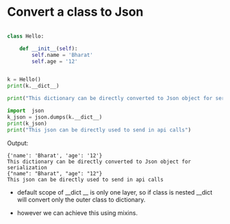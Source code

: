 # Convert a class to Json

```python

class Hello:

    def __init__(self):
        self.name = 'Bharat'
        self.age = '12'


k = Hello()
print(k.__dict__)

print("This dictionary can be directly converted to Json object for serialization")

import  json
k_json = json.dumps(k.__dict__)
print(k_json)
print("This json can be directly used to send in api calls")
```

Output:

```
{'name': 'Bharat', 'age': '12'}
This dictionary can be directly converted to Json object for serialization
{"name": "Bharat", "age": "12"}
This json can be directly used to send in api calls
```

- default scope of __dict __ is only one layer, so if class is nested __dict will convert only the outer class to dictionary.

- however we can achieve this using mixins.
